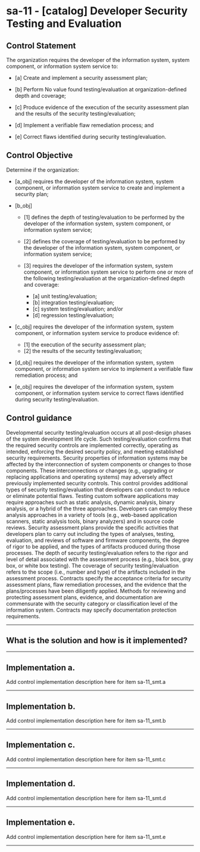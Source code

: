 # sa-11 - \[catalog\] Developer Security Testing and Evaluation

## Control Statement

The organization requires the developer of the information system, system component, or information system service to:

- \[a\] Create and implement a security assessment plan;

- \[b\] Perform No value found testing/evaluation at organization-defined depth and coverage;

- \[c\] Produce evidence of the execution of the security assessment plan and the results of the security testing/evaluation;

- \[d\] Implement a verifiable flaw remediation process; and

- \[e\] Correct flaws identified during security testing/evaluation.

## Control Objective

Determine if the organization:

- \[a_obj\] requires the developer of the information system, system component, or information system service to create and implement a security plan;

- \[b_obj\]

  - \[1\] defines the depth of testing/evaluation to be performed by the developer of the information system, system component, or information system service;
  - \[2\] defines the coverage of testing/evaluation to be performed by the developer of the information system, system component, or information system service;
  - \[3\] requires the developer of the information system, system component, or information system service to perform one or more of the following testing/evaluation at the organization-defined depth and coverage:

    - \[a\] unit testing/evaluation;
    - \[b\] integration testing/evaluation;
    - \[c\] system testing/evaluation; and/or
    - \[d\] regression testing/evaluation;

- \[c_obj\] requires the developer of the information system, system component, or information system service to produce evidence of:

  - \[1\] the execution of the security assessment plan;
  - \[2\] the results of the security testing/evaluation;

- \[d_obj\] requires the developer of the information system, system component, or information system service to implement a verifiable flaw remediation process; and

- \[e_obj\] requires the developer of the information system, system component, or information system service to correct flaws identified during security testing/evaluation.

## Control guidance

Developmental security testing/evaluation occurs at all post-design phases of the system development life cycle. Such testing/evaluation confirms that the required security controls are implemented correctly, operating as intended, enforcing the desired security policy, and meeting established security requirements. Security properties of information systems may be affected by the interconnection of system components or changes to those components. These interconnections or changes (e.g., upgrading or replacing applications and operating systems) may adversely affect previously implemented security controls. This control provides additional types of security testing/evaluation that developers can conduct to reduce or eliminate potential flaws. Testing custom software applications may require approaches such as static analysis, dynamic analysis, binary analysis, or a hybrid of the three approaches. Developers can employ these analysis approaches in a variety of tools (e.g., web-based application scanners, static analysis tools, binary analyzers) and in source code reviews. Security assessment plans provide the specific activities that developers plan to carry out including the types of analyses, testing, evaluation, and reviews of software and firmware components, the degree of rigor to be applied, and the types of artifacts produced during those processes. The depth of security testing/evaluation refers to the rigor and level of detail associated with the assessment process (e.g., black box, gray box, or white box testing). The coverage of security testing/evaluation refers to the scope (i.e., number and type) of the artifacts included in the assessment process. Contracts specify the acceptance criteria for security assessment plans, flaw remediation processes, and the evidence that the plans/processes have been diligently applied. Methods for reviewing and protecting assessment plans, evidence, and documentation are commensurate with the security category or classification level of the information system. Contracts may specify documentation protection requirements.

______________________________________________________________________

## What is the solution and how is it implemented?

<!-- Please leave this section blank and enter implementation details in the parts below. -->

______________________________________________________________________

## Implementation a.

Add control implementation description here for item sa-11_smt.a

______________________________________________________________________

## Implementation b.

Add control implementation description here for item sa-11_smt.b

______________________________________________________________________

## Implementation c.

Add control implementation description here for item sa-11_smt.c

______________________________________________________________________

## Implementation d.

Add control implementation description here for item sa-11_smt.d

______________________________________________________________________

## Implementation e.

Add control implementation description here for item sa-11_smt.e

______________________________________________________________________
